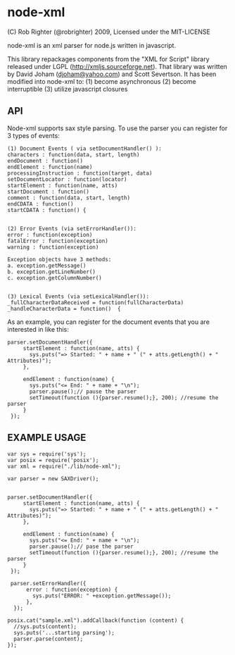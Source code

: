 node-xml
===================

(C) Rob Righter (@robrighter) 2009, Licensed under the MIT-LICENSE

 node-xml is an xml parser for node.js written in javascript. 

 This library repackages components from the "XML for Script" library released
 under LGPL (http://xmljs.sourceforge.net). That library was written by
 David Joham (djoham@yahoo.com) and Scott Severtson. 
 It has been modified into node-xml to:
    (1) become asynchronous
    (2) become interruptible
    (3) utilize javascript closures

API
---

Node-xml supports sax style parsing. To use the parser you can register for 3 types of events:

    (1) Document Events ( via setDocumentHandler() ):
    characters : function(data, start, length)
    endDocument : function()
    endElement : function(name)
    processingInstruction : function(target, data) 
    setDocumentLocator : function(locator) 
    startElement : function(name, atts)
    startDocument : function() 
    comment : function(data, start, length)
    endCDATA : function()
    startCDATA : function() {


    (2) Error Events (via setErrorHandler()):
    error : function(exception)
    fatalError : function(exception)
    warning : function(exception)
    
    Exception objects have 3 methods:
    a. exception.getMessage()
    b. exception.getLineNumber()
    c. exception.getColumnNumber()


    (3) Lexical Events (via setLexicalHandler()):
    _fullCharacterDataReceived = function(fullCharacterData)
    _handleCharacterData = function()  {


As an example, you can register for the document events that you are interested in like this:
    
    parser.setDocumentHandler({
         startElement : function(name, atts) {
           sys.puts("=> Started: " + name + " (" + atts.getLength() + " Attributes)");
         },
         
         endElement : function(name) {
           sys.puts("<= End: " + name + "\n");
           parser.pause();// pause the parser
           setTimeout(function (){parser.resume();}, 200); //resume the parser
         }
     });


EXAMPLE USAGE
-------------

    var sys = require('sys');
    var posix = require('posix');
    var xml = require("./lib/node-xml");
     
    var parser = new SAXDriver();
	
     	
    parser.setDocumentHandler({
         startElement : function(name, atts) {
           sys.puts("=> Started: " + name + " (" + atts.getLength() + " Attributes)");
         },
     
         endElement : function(name) {
           sys.puts("<= End: " + name + "\n");
           parser.pause();// pase the parser
           setTimeout(function (){parser.resume();}, 200); //resume the parser
         }
     });
 
     parser.setErrorHandler({
          error : function(exception) {
            sys.puts("ERROR: " +exception.getMessage());
          },
      });
     
    posix.cat("sample.xml").addCallback(function (content) {
      //sys.puts(content);
      sys.puts('...starting parsing');
      parser.parse(content);
    });